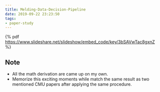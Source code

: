 ```yaml
---
title: Melding-Data-Decision-Pipeline
date: 2019-09-22 23:23:50
tags:
- paper-study
---
```


{% pdf https://www.slideshare.net/slideshow/embed_code/key/3bSAVwTac8gxnZ %}

## Note

- All the math derivation are came up on my own.
- Memorize this exciting moments while match the same result as two mentioned CMU papers after applying the same procedure.
